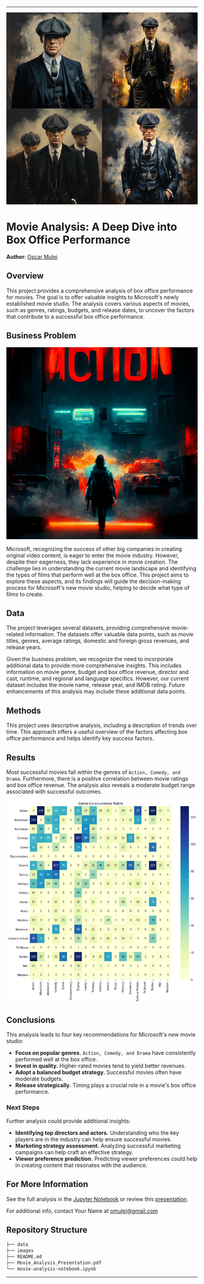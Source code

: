 
---

![Vintage Movie Cassette Tape](./images/peaky.png)

# Movie Analysis: A Deep Dive into Box Office Performance

**Author**: [Oscar Mulei](mailto:omulei@gmail.com)

## Overview

This project provides a comprehensive analysis of box office performance for movies. The goal is to offer valuable insights to Microsoft's newly established movie studio. The analysis covers various aspects of movies, such as genres, ratings, budgets, and release dates, to uncover the factors that contribute to a successful box office performance.

## Business Problem

![img](./images/action.png)

Microsoft, recognizing the success of other big companies in creating original video content, is eager to enter the movie industry. However, despite their eagerness, they lack experience in movie creation. The challenge lies in understanding the current movie landscape and identifying the types of films that perform well at the box office. This project aims to explore these aspects, and its findings will guide the decision-making process for Microsoft's new movie studio, helping to decide what type of films to create.

## Data

The project leverages several datasets, providing comprehensive movie-related information. The datasets offer valuable data points, such as movie titles, genres, average ratings, domestic and foreign gross revenues, and release years.

Given the business problem, we recognize the need to incorporate additional data to provide more comprehensive insights. This includes information on movie genre, budget and box office revenue, director and cast, runtime, and regional and language specifics. However, our current dataset includes the movie name, release year, and IMDB rating. Future enhancements of this analysis may include these additional data points.

## Methods

This project uses descriptive analysis, including a description of trends over time. This approach offers a useful overview of the factors affecting box office performance and helps identify key success factors.

## Results

Most successful movies fall within the genres of `Action, Comedy, and Drama`. Furthermore, there is a positive correlation between movie ratings and box office revenue. The analysis also reveals a moderate budget range associated with successful outcomes.

![results_visualization](./images/heatmap.png)

## Conclusions

This analysis leads to four key recommendations for Microsoft's new movie studio:

- **Focus on popular genres.** `Action, Comedy, and Drama` have consistently performed well at the box office.
- **Invest in quality.** Higher-rated movies tend to yield better revenues.
- **Adopt a balanced budget strategy.** Successful movies often have moderate budgets.
- **Release strategically.** Timing plays a crucial role in a movie's box office performance. 

### Next Steps

Further analysis could provide additional insights:

- **Identifying top directors and actors.** Understanding who the key players are in the industry can help ensure successful movies.
- **Marketing strategy assessment.** Analyzing successful marketing campaigns can help craft an effective strategy.
- **Viewer preference prediction.** Predicting viewer preferences could help in creating content that resonates with the audience.

## For More Information

See the full analysis in the [Jupyter Notebook](./Microsoft_Movie_Studio_Box_Office_Analysis.ipynb) or review this [presentation](./Movie_Analysis_Presentation.pdf).

For additional info, contact Your Name at [omulei@gmail.com](mailto:your-email@example.com)


## Repository Structure

```
├── data
├── images
├── README.md
├── Movie_Analysis_Presentation.pdf
└── movie-analysis-notebook.ipynb
```
---
